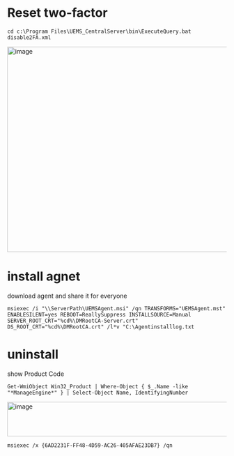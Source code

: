 # Reset two-factor
```
cd c:\Program Files\UEMS_CentralServer\bin\ExecuteQuery.bat disable2FA.xml
```
<img width="667" height="471" alt="image" src="https://github.com/user-attachments/assets/f0fc7105-9c84-4d50-b767-b2d840891802" />

# install agnet 
download agent and share it for everyone
```
msiexec /i "\\ServerPath\UEMSAgent.msi" /qn TRANSFORMS="UEMSAgent.mst" ENABLESILENT=yes REBOOT=ReallySuppress INSTALLSOURCE=Manual SERVER_ROOT_CRT="%cd%\DMRootCA-Server.crt" DS_ROOT_CRT="%cd%\DMRootCA.crt" /l*v "C:\Agentinstalllog.txt
```


# uninstall
show Product Code
```
Get-WmiObject Win32_Product | Where-Object { $_.Name -like "*ManageEngine*" } | Select-Object Name, IdentifyingNumber
```

<img width="1030" height="79" alt="image" src="https://github.com/user-attachments/assets/e6652245-bd14-4d0d-ae67-909b544a83a3" />


```
msiexec /x {6AD2231F-FF48-4D59-AC26-405AFAE23DB7} /qn
```
